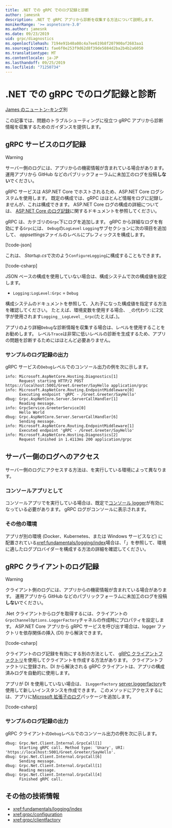 ```yaml
---
title: .NET での gRPC でのログ記録と診断
author: jamesnk
description: .NET で gRPC アプリから診断を収集する方法について説明します。
monikerRange: '>= aspnetcore-3.0'
ms.author: jamesnk
ms.date: 09/23/2019
uid: grpc/diagnostics
ms.openlocfilehash: 7194e91b40a08c4a7ee619b8f207900af2683aa1
ms.sourcegitcommit: fae6f0e253f9d62d8f39de5884d2ba2b4b2a6050
ms.translationtype: MT
ms.contentlocale: ja-JP
ms.lasthandoff: 09/25/2019
ms.locfileid: "71250734"
---
```

# <a name="logging-and-diagnostics-in-grpc-on-net"></a>.NET での gRPC でのログ記録と診断

[James のニュートン-キング](https://twitter.com/jamesnk)別

この記事では、問題のトラブルシューティングに役立つ gRPC アプリから診断情報を収集するためのガイダンスを提供します。

## <a name="grpc-services-logging"></a>gRPC サービスのログ記録

> [!WARNING]
> サーバー側のログには、アプリからの機密情報が含まれている場合があります。 運用アプリから GitHub などのパブリックフォーラムに未加工のログを投稿**しない**でください。

gRPC サービスは ASP.NET Core でホストされるため、ASP.NET Core ログシステムを使用します。 既定の構成では、gRPC はほとんど情報をログに記録しませんが、これは構成できます。 ASP.NET Core ログの構成の詳細については、 [ASP.NET Core のログ記録](xref:fundamentals/logging/index#configuration)に関するドキュメントを参照してください。

gRPC は、カテゴリの`Grpc`下にログを追加します。 gRPC から詳細なログを有効にする`Grpc`には、 `Debug`の`LogLevel` `Logging`サブセクションに次の項目を追加して、 *appsettings*ファイルのレベルにプレフィックスを構成します。

[!code-json[](diagnostics/sample/logging-config.json?highlight=7)]

これは、 *Startup.cs*で次のよう`ConfigureLogging`に構成することもできます。

[!code-csharp[](diagnostics/sample/logging-config-code.cs?highlight=5)]

JSON ベースの構成を使用していない場合は、構成システムで次の構成値を設定します。

* `Logging:LogLevel:Grpc` = `Debug`

構成システムのドキュメントを参照して、入れ子になった構成値を指定する方法を確認してください。 たとえば、環境変数を使用する場合、 `_`の代わり`:`に2文字が使用されます`Logging__LogLevel__Grpc`(たとえば、)。

アプリのより詳細`Debug`な診断情報を収集する場合は、レベルを使用することをお勧めします。 レベル`Trace`は非常に低いレベルの診断を生成するため、アプリの問題を診断するためにはほとんど必要ありません。

### <a name="sample-logging-output"></a>サンプルのログ記録の出力

gRPC サービスの`Debug`レベルでのコンソール出力の例を次に示します。

```console
info: Microsoft.AspNetCore.Hosting.Diagnostics[1]
      Request starting HTTP/2 POST https://localhost:5001/Greet.Greeter/SayHello application/grpc
info: Microsoft.AspNetCore.Routing.EndpointMiddleware[0]
      Executing endpoint 'gRPC - /Greet.Greeter/SayHello'
dbug: Grpc.AspNetCore.Server.ServerCallHandler[1]
      Reading message.
info: GrpcService.GreeterService[0]
      Hello World
dbug: Grpc.AspNetCore.Server.ServerCallHandler[6]
      Sending message.
info: Microsoft.AspNetCore.Routing.EndpointMiddleware[1]
      Executed endpoint 'gRPC - /Greet.Greeter/SayHello'
info: Microsoft.AspNetCore.Hosting.Diagnostics[2]
      Request finished in 1.4113ms 200 application/grpc
```

## <a name="access-server-side-logs"></a>サーバー側のログへのアクセス

サーバー側のログにアクセスする方法は、を実行している環境によって異なります。

### <a name="as-a-console-app"></a>コンソールアプリとして

コンソールアプリでを実行している場合は、既定で[コンソール logger](xref:fundamentals/logging/index#console-provider)が有効になっている必要があります。 gRPC ログがコンソールに表示されます。

### <a name="other-environments"></a>その他の環境

アプリが別の環境 (Docker、Kubernetes、または Windows サービスなど) に配置されている<xref:fundamentals/logging/index>場合は、「」を参照して、環境に適したログプロバイダーを構成する方法の詳細を確認してください。

## <a name="grpc-client-logging"></a>gRPC クライアントのログ記録

> [!WARNING]
> クライアント側のログには、アプリからの機密情報が含まれている場合があります。 運用アプリから GitHub などのパブリックフォーラムに未加工のログを投稿**しない**でください。

.Net クライアントからログを取得するには、クライアントの`GrpcChannelOptions.LoggerFactory`チャネルの作成時にプロパティを設定します。 ASP.NET Core アプリから gRPC サービスを呼び出す場合は、logger ファクトリを依存関係の挿入 (DI) から解決できます。

[!code-csharp[](diagnostics/sample/net-client-dependency-injection.cs?highlight=7,16)]

クライアントのログ記録を有効にする別の方法として、 [gRPC クライアントファクトリ](xref:grpc/clientfactory)を使用してクライアントを作成する方法があります。 クライアントファクトリに登録され、DI から解決される gRPC クライアントは、アプリの構成済みログを自動的に使用します。

アプリが DI を使用していない場合は、 `ILoggerFactory` [server.loggerfactory](xref:Microsoft.Extensions.Logging.LoggerFactory.Create*)を使用して新しいインスタンスを作成できます。 このメソッドにアクセスするには、アプリに[Microsoft 拡張子のログ](https://www.nuget.org/packages/microsoft.extensions.logging/)パッケージを追加します。

[!code-csharp[](diagnostics/sample/net-client-loggerfactory-create.cs?highlight=1,8)]

### <a name="sample-logging-output"></a>サンプルのログ記録の出力

gRPC クライアントの`Debug`レベルでのコンソール出力の例を次に示します。

```console
dbug: Grpc.Net.Client.Internal.GrpcCall[1]
      Starting gRPC call. Method type: 'Unary', URI: 'https://localhost:5001/Greet.Greeter/SayHello'.
dbug: Grpc.Net.Client.Internal.GrpcCall[6]
      Sending message.
dbug: Grpc.Net.Client.Internal.GrpcCall[1]
      Reading message.
dbug: Grpc.Net.Client.Internal.GrpcCall[4]
      Finished gRPC call.
```

## <a name="additional-resources"></a>その他の技術情報

* <xref:fundamentals/logging/index>
* <xref:grpc/configuration>
* <xref:grpc/clientfactory>
